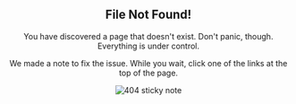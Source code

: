 <div style="text-align:center;">

<h2>File Not Found!</h2>

<p>You have discovered a page that doesn't exist. Don't panic, though. Everything is under control.</p>

<p>We made a note to fix the issue. While you wait, click one of the links at the top of the page.</p>

<p><img src="{{ site.baseurl }}/assets/images/404/sticky.png" alt="404 sticky note" /></p>

</div>
